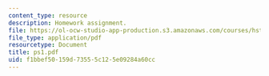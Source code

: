 ```yaml
---
content_type: resource
description: Homework assignment.
file: https://ol-ocw-studio-app-production.s3.amazonaws.com/courses/hst-542j-quantitative-physiology-organ-transport-systems-spring-2004/f1bbef50159d73555c125e09284a60cc_ps1.pdf
file_type: application/pdf
resourcetype: Document
title: ps1.pdf
uid: f1bbef50-159d-7355-5c12-5e09284a60cc
---
```

